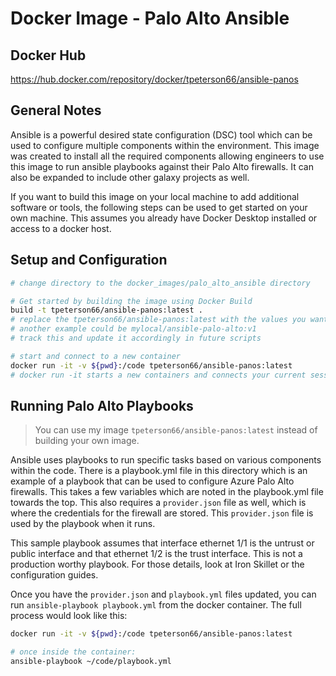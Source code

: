 # Docker Image - Palo Alto Ansible

## Docker Hub

<https://hub.docker.com/repository/docker/tpeterson66/ansible-panos>

## General Notes

Ansible is a powerful desired state configuration (DSC) tool which can be used to configure multiple components within the environment. This image was created to install all the required components allowing engineers to use this image to run ansible playbooks against their Palo Alto firewalls. It can also be expanded to include other galaxy projects as well.

If you want to build this image on your local machine to add additional software or tools, the following steps can be used to get started on your own machine. This assumes you already have Docker Desktop installed or access to a docker host.

## Setup and Configuration

```bash
# change directory to the docker_images/palo_alto_ansible directory

# Get started by building the image using Docker Build 
build -t tpeterson66/ansible-panos:latest .
# replace the tpeterson66/ansible-panos:latest with the values you want to use. tpeterson66 is the name of the docker hub account, /ansible-panos is the name of the repository or name of the image in the account, and :latest is the tag for the image.
# another example could be mylocal/ansible-palo-alto:v1
# track this and update it accordingly in future scripts

# start and connect to a new container
docker run -it -v ${pwd}:/code tpeterson66/ansible-panos:latest
# docker run -it starts a new containers and connects your current session to the container's shell. -v is used to attach a volume, currently the current working directory to the container. This way, you can use vscode to edit files which will be ran by the container. the tpeterson66/ansible-panos:latest is the name of the image. If you changed this above, you will need to update it here as well.
```

## Running Palo Alto Playbooks

> You can use my image `tpeterson66/ansible-panos:latest` instead of building your own image.

Ansible uses playbooks to run specific tasks based on various components within the code. There is a playbook.yml file in this directory which is an example of a playbook that can be used to configure Azure Palo Alto firewalls. This takes a few variables which are noted in the playbook.yml file towards the top. This also requires a `provider.json` file as well, which is where the credentials for the firewall are stored. This `provider.json` file is used by the playbook when it runs.

This sample playbook assumes that interface ethernet 1/1 is the untrust or public interface and that ethernet 1/2 is the trust interface. This is not a production worthy playbook. For those details, look at Iron Skillet or the configuration guides.

Once you have the `provider.json` and `playbook.yml` files updated, you can run `ansible-playbook playbook.yml` from the docker container. The full process would look like this:

```bash
docker run -it -v ${pwd}:/code tpeterson66/ansible-panos:latest

# once inside the container:
ansible-playbook ~/code/playbook.yml
```
